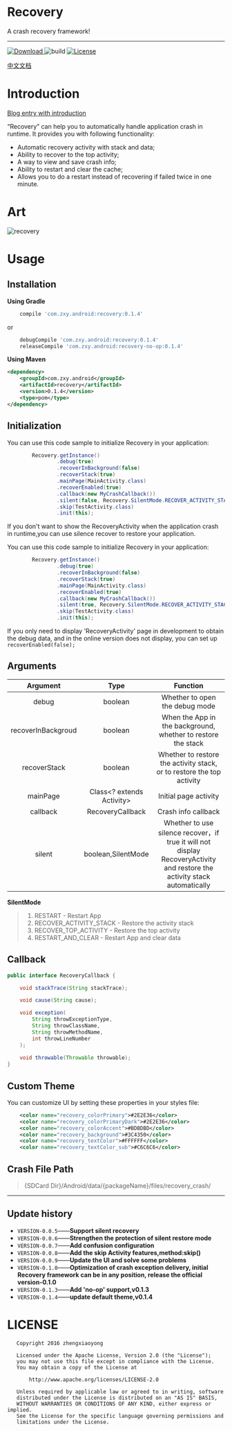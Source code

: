 # **Recovery**
A crash recovery framework!

----

[ ![Download](https://api.bintray.com/packages/sunzxyong/maven/Recovery/images/download.svg) ](https://bintray.com/sunzxyong/maven/Recovery/_latestVersion) ![build](https://img.shields.io/badge/build-passing-blue.svg) [![License](https://img.shields.io/hexpm/l/plug.svg)](https://github.com/Sunzxyong/Recovery/blob/master/LICENSE)

[中文文档](https://github.com/Sunzxyong/Recovery/blob/master/README-Chinese.md)

# **Introduction**

[Blog entry with introduction](http://zhengxiaoyong.me/2016/09/05/Android%E8%BF%90%E8%A1%8C%E6%97%B6Crash%E8%87%AA%E5%8A%A8%E6%81%A2%E5%A4%8D%E6%A1%86%E6%9E%B6-Recovery)

“Recovery” can help you to automatically handle application crash in runtime. It provides you with following functionality:

* Automatic recovery activity with stack and data;
* Ability to recover to the top activity;
* A way to view and save crash info;
* Ability to restart and clear the cache;
* Allows you to do a restart instead of recovering if failed twice in one minute.

# **Art**
![recovery](http://7xswxf.com2.z0.glb.qiniucdn.com//blog/recovery.jpg)

# **Usage**
## **Installation**
**Using Gradle**

```gradle
    compile 'com.zxy.android:recovery:0.1.4'
```

or

```gradle
    debugCompile 'com.zxy.android:recovery:0.1.4'
    releaseCompile 'com.zxy.android:recovery-no-op:0.1.4'
```


**Using Maven**

```xml
<dependency>
  	<groupId>com.zxy.android</groupId>
  	<artifactId>recovery</artifactId>
  	<version>0.1.4</version>
  	<type>pom</type>
</dependency>
```

## **Initialization**
You can use this code sample to initialize Recovery in your application:

```java
        Recovery.getInstance()
                .debug(true)
                .recoverInBackground(false)
                .recoverStack(true)
                .mainPage(MainActivity.class)
                .recoverEnabled(true)
                .callback(new MyCrashCallback())
                .silent(false, Recovery.SilentMode.RECOVER_ACTIVITY_STACK)
                .skip(TestActivity.class)
                .init(this);
```

If you don't want to show the RecoveryActivity when the application crash in runtime,you can use silence recover to restore your application.

You can use this code sample to initialize Recovery in your application:

```java
        Recovery.getInstance()
                .debug(true)
                .recoverInBackground(false)
                .recoverStack(true)
                .mainPage(MainActivity.class)
                .recoverEnabled(true)
                .callback(new MyCrashCallback())
                .silent(true, Recovery.SilentMode.RECOVER_ACTIVITY_STACK)
                .skip(TestActivity.class)
                .init(this);
```

If you only need to display 'RecoveryActivity' page in development to obtain the debug data, and in the online version does not display, you can set up `recoverEnabled(false);`

## **Arguments**

| Argument | Type | Function |
| :-: | :-: | :-: |
| debug | boolean | Whether to open the debug mode |
| recoverInBackgroud | boolean | When the App in the background, whether to restore the stack  |
| recoverStack | boolean | Whether to restore the activity stack, or to restore the top activity |
| mainPage | Class<? extends Activity> | Initial page activity |
| callback | RecoveryCallback | Crash info callback |
| silent | boolean,SilentMode | Whether to use silence recover，if true it will not display RecoveryActivity and restore the activity stack automatically |

**SilentMode**
> 1. RESTART - Restart App
> 2. RECOVER_ACTIVITY_STACK - Restore the activity stack
> 3. RECOVER_TOP_ACTIVITY - Restore the top activity
> 4. RESTART_AND_CLEAR - Restart App and clear data

## **Callback**

```java
public interface RecoveryCallback {

    void stackTrace(String stackTrace);

    void cause(String cause);

    void exception(
    	String throwExceptionType,
    	String throwClassName,
    	String throwMethodName,
    	int throwLineNumber
    );
    
    void throwable(Throwable throwable);
}
```

## **Custom Theme**

You can customize UI by setting these properties in your styles file:

```xml
    <color name="recovery_colorPrimary">#2E2E36</color>
    <color name="recovery_colorPrimaryDark">#2E2E36</color>
    <color name="recovery_colorAccent">#BDBDBD</color>
    <color name="recovery_background">#3C4350</color>
    <color name="recovery_textColor">#FFFFFF</color>
    <color name="recovery_textColor_sub">#C6C6C6</color>
```

## **Crash File Path**
> {SDCard Dir}/Android/data/{packageName}/files/recovery_crash/

----
## **Update history**
* `VERSION-0.0.5`——**Support silent recovery**
* `VERSION-0.0.6`——**Strengthen the protection of silent restore mode**
* `VERSION-0.0.7`——**Add confusion configuration**
* `VERSION-0.0.8`——**Add the skip Activity features,method:skip()**
* `VERSION-0.0.9`——**Update the UI and solve some problems**
* `VERSION-0.1.0`——**Optimization of crash exception delivery, initial Recovery framework can be in any position, release the official version-0.1.0**
* `VERSION-0.1.3`——**Add 'no-op' support,v0.1.3**
* `VERSION-0.1.4`——**update default theme,v0.1.4**

# **LICENSE**

```
   Copyright 2016 zhengxiaoyong

   Licensed under the Apache License, Version 2.0 (the "License");
   you may not use this file except in compliance with the License.
   You may obtain a copy of the License at

       http://www.apache.org/licenses/LICENSE-2.0

   Unless required by applicable law or agreed to in writing, software
   distributed under the License is distributed on an "AS IS" BASIS,
   WITHOUT WARRANTIES OR CONDITIONS OF ANY KIND, either express or implied.
   See the License for the specific language governing permissions and
   limitations under the License.
```

